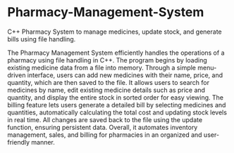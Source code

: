 # Pharmacy-Management-System
C++ Pharmacy System to manage medicines, update stock, and generate bills using file handling.
<p>
The Pharmacy Management System efficiently handles the operations of a pharmacy using file handling in C++. The program begins by loading existing medicine data from a file into memory. Through a simple menu-driven interface, users can add new medicines with their name, price, and quantity, which are then saved to the file. It allows users to search for medicines by name, edit existing medicine details such as price and quantity, and display the entire stock in sorted order for easy viewing. The billing feature lets users generate a detailed bill by selecting medicines and quantities, automatically calculating the total cost and updating stock levels in real time. All changes are saved back to the file using the update function, ensuring persistent data. Overall, it automates inventory management, sales, and billing for pharmacies in an organized and user-friendly manner.</p>
